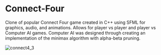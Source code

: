 # Connect-Four
Clone of popular Connect Four game created in C++ using SFML for graphics, audio, and animations. Allows for player vs player and player vs Computer AI games.
Computer AI was designed through creating an implementation of the minimax algorithm with alpha-beta pruning.

![connect4_3](https://user-images.githubusercontent.com/29004737/32197292-01e544e8-bd9a-11e7-9dbb-290127620d26.png)
